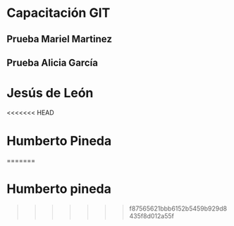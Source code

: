 # Capacitación GIT
## Prueba Mariel Martinez
## Prueba Alicia García
# Jesús de León
<<<<<<< HEAD
# Humberto Pineda
=======
# Humberto pineda
>>>>>>> f87565621bbb6152b5459b929d8435f8d012a55f
